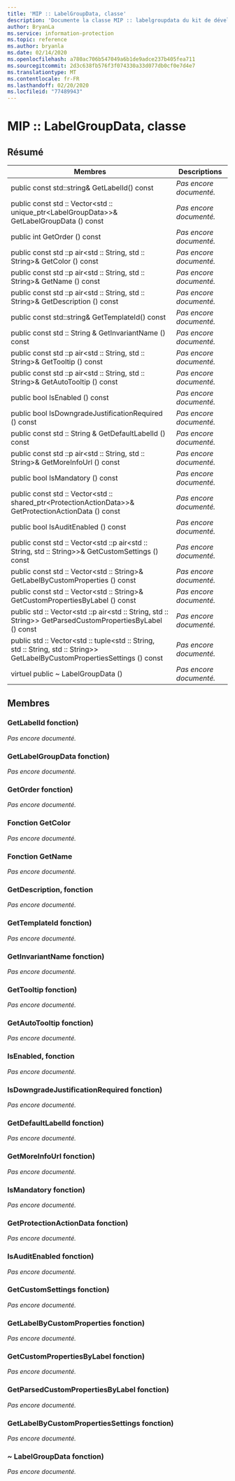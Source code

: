 ```yaml
---
title: 'MIP :: LabelGroupData, classe'
description: 'Documente la classe MIP :: labelgroupdata du kit de développement logiciel (SDK) Microsoft Information Protection (MIP).'
author: BryanLa
ms.service: information-protection
ms.topic: reference
ms.author: bryanla
ms.date: 02/14/2020
ms.openlocfilehash: a780ac706b547049a6b1de9adce237b405fea711
ms.sourcegitcommit: 2d3c638fb576f3f074330a33d077db0cf0e7d4e7
ms.translationtype: MT
ms.contentlocale: fr-FR
ms.lasthandoff: 02/20/2020
ms.locfileid: "77489943"
---
```

# <a name="class-miplabelgroupdata"></a>MIP :: LabelGroupData, classe 
  
## <a name="summary"></a>Résumé
 Membres                        | Descriptions                                
--------------------------------|---------------------------------------------
public const std::string& GetLabelId() const  | _Pas encore documenté._
public const std :: Vector\<std :: unique_ptr\<LabelGroupData\>\>& GetLabelGroupData () const  | _Pas encore documenté._
public int GetOrder () const  | _Pas encore documenté._
public const std ::p air\<std :: String, std :: String\>& GetColor () const  | _Pas encore documenté._
public const std ::p air\<std :: String, std :: String\>& GetName () const  | _Pas encore documenté._
public const std ::p air\<std :: String, std :: String\>& GetDescription () const  | _Pas encore documenté._
public const std::string& GetTemplateId() const  | _Pas encore documenté._
public const std :: String & GetInvariantName () const  | _Pas encore documenté._
public const std ::p air\<std :: String, std :: String\>& GetTooltip () const  | _Pas encore documenté._
public const std ::p air\<std :: String, std :: String\>& GetAutoTooltip () const  | _Pas encore documenté._
public bool IsEnabled () const  | _Pas encore documenté._
public bool IsDowngradeJustificationRequired () const  | _Pas encore documenté._
public const std :: String & GetDefaultLabelId () const  | _Pas encore documenté._
public const std ::p air\<std :: String, std :: String\>& GetMoreInfoUrl () const  | _Pas encore documenté._
public bool IsMandatory () const  | _Pas encore documenté._
public const std :: Vector\<std :: shared_ptr\<ProtectionActionData\>\>& GetProtectionActionData () const  | _Pas encore documenté._
public bool IsAuditEnabled () const  | _Pas encore documenté._
public const std :: Vector\<std ::p air\<std :: String, std :: String\>\>& GetCustomSettings () const  | _Pas encore documenté._
public const std :: Vector\<std :: String\>& GetLabelByCustomProperties () const  | _Pas encore documenté._
public const std :: Vector\<std :: String\>& GetCustomPropertiesByLabel () const  | _Pas encore documenté._
public std :: Vector\<std ::p air\<std :: String, std :: String\>\> GetParsedCustomPropertiesByLabel () const  | _Pas encore documenté._
public std :: Vector\<std :: tuple\<std :: String, std :: String, std :: String\>\> GetLabelByCustomPropertiesSettings () const  | _Pas encore documenté._
virtuel public ~ LabelGroupData ()  | _Pas encore documenté._
  
## <a name="members"></a>Membres
  
### <a name="getlabelid-function"></a>GetLabelId fonction)
_Pas encore documenté._

  
### <a name="getlabelgroupdata-function"></a>GetLabelGroupData fonction)
_Pas encore documenté._

  
### <a name="getorder-function"></a>GetOrder fonction)
_Pas encore documenté._

  
### <a name="getcolor-function"></a>Fonction GetColor
_Pas encore documenté._

  
### <a name="getname-function"></a>Fonction GetName
_Pas encore documenté._

  
### <a name="getdescription-function"></a>GetDescription, fonction
_Pas encore documenté._

  
### <a name="gettemplateid-function"></a>GetTemplateId fonction)
_Pas encore documenté._

  
### <a name="getinvariantname-function"></a>GetInvariantName fonction)
_Pas encore documenté._

  
### <a name="gettooltip-function"></a>GetTooltip fonction)
_Pas encore documenté._

  
### <a name="getautotooltip-function"></a>GetAutoTooltip fonction)
_Pas encore documenté._

  
### <a name="isenabled-function"></a>IsEnabled, fonction
_Pas encore documenté._

  
### <a name="isdowngradejustificationrequired-function"></a>IsDowngradeJustificationRequired fonction)
_Pas encore documenté._

  
### <a name="getdefaultlabelid-function"></a>GetDefaultLabelId fonction)
_Pas encore documenté._

  
### <a name="getmoreinfourl-function"></a>GetMoreInfoUrl fonction)
_Pas encore documenté._

  
### <a name="ismandatory-function"></a>IsMandatory fonction)
_Pas encore documenté._

  
### <a name="getprotectionactiondata-function"></a>GetProtectionActionData fonction)
_Pas encore documenté._

  
### <a name="isauditenabled-function"></a>IsAuditEnabled fonction)
_Pas encore documenté._

  
### <a name="getcustomsettings-function"></a>GetCustomSettings fonction)
_Pas encore documenté._

  
### <a name="getlabelbycustomproperties-function"></a>GetLabelByCustomProperties fonction)
_Pas encore documenté._

  
### <a name="getcustompropertiesbylabel-function"></a>GetCustomPropertiesByLabel fonction)
_Pas encore documenté._

  
### <a name="getparsedcustompropertiesbylabel-function"></a>GetParsedCustomPropertiesByLabel fonction)
_Pas encore documenté._

  
### <a name="getlabelbycustompropertiessettings-function"></a>GetLabelByCustomPropertiesSettings fonction)
_Pas encore documenté._

  
### <a name="labelgroupdata-function"></a>~ LabelGroupData fonction)
_Pas encore documenté._
